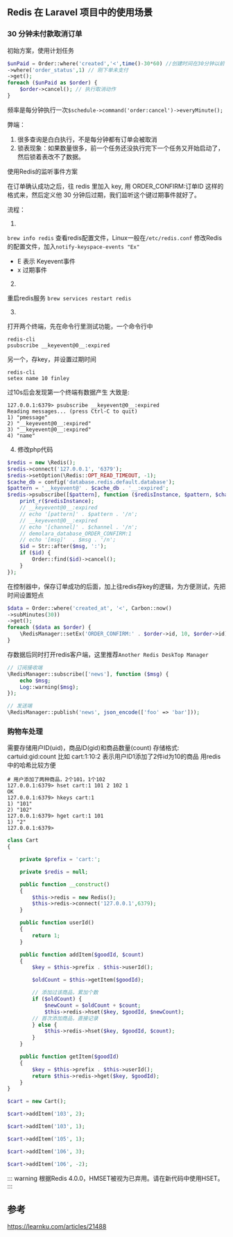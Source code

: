 ## Redis 在 Laravel 项目中的使用场景

### 30 分钟未付款取消订单

初始方案，使用计划任务
```php
$unPaid = Order::where('created','<',time()-30*60) //创建时间在30分钟以前
->where('order_status',1) // 刚下单未支付
->get();
foreach ($unPaid as $order) {
    $order->cancel(); // 执行取消动作
}
```

频率是每分钟执行一次`$schedule->command('order:cancel')->everyMinute();`

弊端：
1. 很多查询是白白执行，不是每分钟都有订单会被取消
2. 锁表现象：如果数量很多，前一个任务还没执行完下一个任务又开始启动了，然后锁着表改不了数据。

使用Redis的监听事件方案

在订单确认成功之后，往 redis 里加入 key, 用 ORDER_CONFIRM:订单ID 这样的格式来，然后定义他 30 分钟后过期，我们监听这个键过期事件就好了。

流程：

1. 
`brew info redis` 查看redis配置文件，Linux一般在`/etc/redis.conf`
修改Redis的配置文件，加入`notify-keyspace-events "Ex"`
* E 表示 Keyevent事件
* x 过期事件

2. 
重启redis服务 `brew services restart redis`

3. 
打开两个终端，先在命令行里测试功能，一个命令行中
```shell
redis-cli
psubscribe __keyevent@0__:expired
```

另一个，存key，并设置过期时间

```shell
redis-cli
setex name 10 finley
```

过10s后会发现第一个终端有数据产生
大致是:

```shell
127.0.0.1:6379> psubscribe __keyevent@0__:expired
Reading messages... (press Ctrl-C to quit)
1) "pmessage"
2) "__keyevent@0__:expired"
3) "__keyevent@0__:expired"
4) "name"
```

4. 修改php代码

```php
$redis = new \Redis();
$redis->connect('127.0.0.1', '6379');
$redis->setOption(\Redis::OPT_READ_TIMEOUT, -1);
$cache_db = config('database.redis.default.database');
$pattern = '__keyevent@' . $cache_db . '__:expired';
$redis->psubscribe([$pattern], function ($redisInstance, $pattern, $channel, $msg) {
    print_r($redisInstance);
    // __keyevent@0__:expired
    // echo '[pattern]' . $pattern . '/n';
    // __keyevent@0__:expired
    // echo '[channel]' . $channel . '/n';
    // demolara_database_ORDER_CONFIRM:1
    // echo '[msg]'  . $msg . '/n';
    $id = Str::after($msg, ':');
    if ($id) {
        Order::find($id)->cancel();
    }
});
```


在控制器中，保存订单成功的后面，加上往redis存key的逻辑，为方便测试，先把时间设置短点

```php
$data = Order::where('created_at', '<', Carbon::now()
->subMinutes(30))
->get();
foreach ($data as $order) {
    \RedisManager::setEx('ORDER_CONFIRM:' . $order->id, 10, $order->id);
}
```


存数据后同时打开redis客户端，这里推荐`Another Redis DeskTop Manager`

```php
// 订阅接收端
\RedisManager::subscribe(['news'], function ($msg) {
    echo $msg;
    Log::warning($msg);
});

// 发送端
\RedisManager::publish('news', json_encode(['foo' => 'bar']));
```

### 购物车处理

需要存储用户ID(uid)，商品ID(gid)和商品数量(count)
存储格式: cartuid:gid:count
比如 cart:1:10:2
表示用户ID1添加了2件id为10的商品
用redis中的哈希比较方便

```
# 用户添加了两种商品，2个101，1个102
127.0.0.1:6379> hset cart:1 101 2 102 1
OK
127.0.0.1:6379> hkeys cart:1
1) "101"
2) "102"
127.0.0.1:6379> hget cart:1 101
1) "2"
127.0.0.1:6379>
```

```php
class Cart 
{

	private $prefix = 'cart:';

	private $redis = null;

	public function __construct()
	{
        $this->redis = new Redis();
        $this->redis->connect('127.0.0.1',6379);
    }

    public function userId()
    {
    	return 1;
    }

    public function addItem($goodId, $count)
    {
    	$key = $this->prefix . $this->userId();

    	$oldCount = $this->getItem($goodId);

        // 添加过该商品，累加个数
    	if ($oldCount) {
    		$newCount = $oldCount + $count;
			$this->redis->hset($key, $goodId, $newCount);
        // 首次添加商品，直接记录
    	} else {
    		$this->redis->hset($key, $goodId, $count);
    	}
    }

	public function getItem($goodId)
	{
		$key = $this->prefix . $this->userId();
		return $this->redis->hget($key, $goodId);
	}
}

$cart = new Cart();

$cart->addItem('103', 2);

$cart->addItem('103', 1);

$cart->addItem('105', 1);

$cart->addItem('106', 3);

$cart->addItem('106', -2);
```   

      
::: warning
根据Redis 4.0.0，HMSET被视为已弃用。请在新代码中使用HSET。              
:::


## 参考

https://learnku.com/articles/21488
